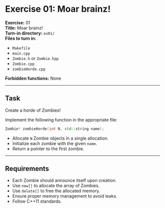 # Exercise 01: Moar brainz!

**Exercise:** 01  
**Title:** Moar brainz!  
**Turn-in directory:** `ex01/`  
**Files to turn in:**  
- `Makefile`  
- `main.cpp`  
- `Zombie.h` or `Zombie.hpp`  
- `Zombie.cpp`  
- `zombieHorde.cpp`  

**Forbidden functions:** None

---

## Task

Create a horde of Zombies!

Implement the following function in the appropriate file:

```cpp
Zombie* zombieHorde(int N, std::string name);
```

- Allocate `N` Zombie objects in a single allocation.
- Initialize each zombie with the given `name`.
- Return a pointer to the first zombie.

---

## Requirements
- Each Zombie should announce itself upon creation.
- Use `new[]` to allocate the array of Zombies.
- Use `delete[]` to free the allocated memory.
- Ensure proper memory management to avoid leaks.
- Follow C++11 standards.